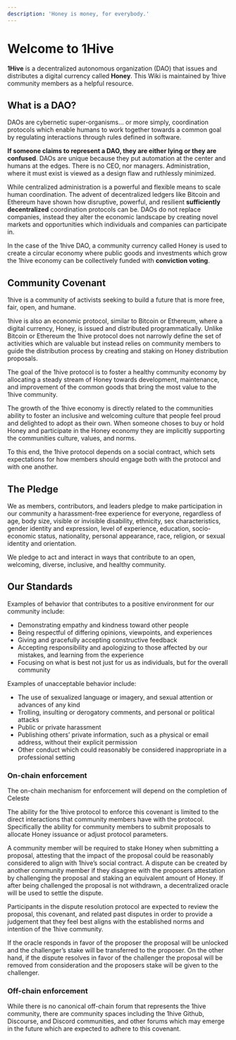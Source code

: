 ```yaml
---
description: 'Honey is money, for everybody.'
---
```


# Welcome to 1Hive

**1Hive** is a decentralized autonomous organization \(DAO\) that issues and distributes a digital currency called **Honey**. This Wiki is maintained by 1hive community members as a helpful resource.

## What is a DAO? <a id="what-is-a-dao"></a>

DAOs are cybernetic super-organisms… or more simply, coordination protocols which enable humans to work together towards a common goal by regulating interactions through rules defined in software.

**If someone claims to represent a DAO, they are either lying or they are confused**. DAOs are unique because they put automation at the center and humans at the edges. There is no CEO, nor managers. Administration, where it must exist is viewed as a design flaw and ruthlessly minimized.

While centralized administration is a powerful and flexible means to scale human coordination. The advent of decentralized ledgers like Bitcoin and Ethereum have shown how disruptive, powerful, and resilient **sufficiently decentralized** coordination protocols can be. DAOs do not replace companies, instead they alter the economic landscape by creating novel markets and opportunities which individuals and companies can participate in.

In the case of the 1hive DAO, a community currency called Honey is used to create a circular economy where public goods and investments which grow the 1hive economy can be collectively funded with **conviction voting**.

## Community Covenant

1hive is a community of activists seeking to build a future that is more free, fair, open, and humane.

1hive is also an economic protocol, similar to Bitcoin or Ethereum, where a digital currency, Honey, is issued and distributed programmatically. Unlike Bitcoin or Ethereum the 1hive protocol does not narrowly define the set of activities which are valuable but instead relies on community members to guide the distribution process by creating and staking on Honey distribution proposals.

The goal of the 1hive protocol is to foster a healthy community economy by allocating a steady stream of Honey towards development, maintenance, and improvement of the common goods that bring the most value to the 1hive community.

The growth of the 1hive economy is directly related to the communities ability to foster an inclusive and welcoming culture that people feel proud and delighted to adopt as their own. When someone choses to buy or hold Honey and participate in the Honey economy they are implicitly supporting the communities culture, values, and norms.

To this end, the 1hive protocol depends on a social contract, which sets expectations for how members should engage both with the protocol and with one another.

## The Pledge

We as members, contributors, and leaders pledge to make participation in our community a harassment-free experience for everyone, regardless of age, body size, visible or invisible disability, ethnicity, sex characteristics, gender identity and expression, level of experience, education, socio-economic status, nationality, personal appearance, race, religion, or sexual identity and orientation.

We pledge to act and interact in ways that contribute to an open, welcoming, diverse, inclusive, and healthy community.

## Our Standards

Examples of behavior that contributes to a positive environment for our community include:

* Demonstrating empathy and kindness toward other people
* Being respectful of differing opinions, viewpoints, and experiences
* Giving and gracefully accepting constructive feedback
* Accepting responsibility and apologizing to those affected by our mistakes, and learning from the experience
* Focusing on what is best not just for us as individuals, but for the overall community

Examples of unacceptable behavior include:

* The use of sexualized language or imagery, and sexual attention or advances of any kind
* Trolling, insulting or derogatory comments, and personal or political attacks
* Public or private harassment
* Publishing others’ private information, such as a physical or email address, without their explicit permission
* Other conduct which could reasonably be considered inappropriate in a professional setting

### On-chain enforcement

The on-chain mechanism for enforcement will depend on the completion of Celeste

The ability for the 1hive protocol to enforce this covenant is limited to the direct interactions that community members have with the protocol. Specifically the ability for community members to submit proposals to allocate Honey issuance or adjust protocol parameters.

A community member will be required to stake Honey when submitting a proposal, attesting that the impact of the proposal could be reasonably considered to align with 1hive’s social contract. A dispute can be created by another community member if they disagree with the proposers attestation by challenging the proposal and staking an equivalent amount of Honey. If after being challenged the proposal is not withdrawn, a decentralized oracle will be used to settle the dispute.

Participants in the dispute resolution protocol are expected to review the proposal, this covenant, and related past disputes in order to provide a judgement that they feel best aligns with the established norms and intention of the 1hive community.

If the oracle responds in favor of the proposer the proposal will be unlocked and the challenger’s stake will be transferred to the proposer. On the other hand, if the dispute resolves in favor of the challenger the proposal will be removed from consideration and the proposers stake will be given to the challenger.

### Off-chain enforcement

While there is no canonical off-chain forum that represents the 1hive community, there are community spaces including the 1hive Github, Discourse, and Discord communities, and other forums which may emerge in the future which are expected to adhere to this covenant.

